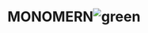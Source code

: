 # MONOMERN![green](https://user-images.githubusercontent.com/77923449/175809834-4a3aff0d-e53c-49f9-bc75-30d3f8999aed.png)
